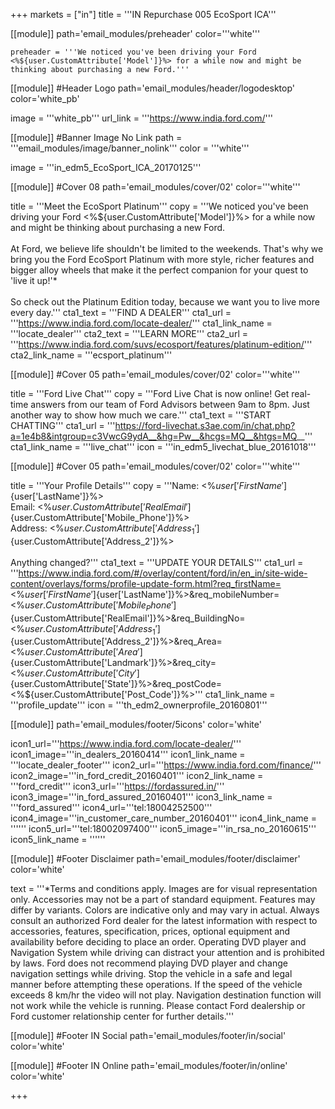+++
markets = ["in"]
title = '''IN Repurchase 005 EcoSport ICA'''

[[module]]
path='email_modules/preheader'
color='''white'''

	preheader = '''We noticed you've been driving your Ford <%${user.CustomAttribute['Model']}%> for a while now and might be thinking about purchasing a new Ford.'''

[[module]] #Header Logo
path='email_modules/header/logodesktop'
color='white_pb'

  image = '''white_pb'''
  url_link = '''https://www.india.ford.com/'''

[[module]] #Banner Image No Link
path = '''email_modules/image/banner_nolink'''
color = '''white'''

  image = '''in_edm5_EcoSport_ICA_20170125'''

[[module]] #Cover 08
path='email_modules/cover/02'
color='''white'''
  
  title = '''Meet the EcoSport Platinum'''
  copy = '''We noticed you've been driving your Ford <%${user.CustomAttribute['Model']}%> for a while now and might be thinking about purchasing a new Ford.<br /><br />At Ford, we believe life shouldn't be limited to the weekends. That's why we bring you the Ford EcoSport Platinum with more style, richer features and bigger alloy wheels that make it the perfect companion for your quest to 'live it up!'*<br /><br />So check out the Platinum Edition today, because we want you to live more every day.'''
  cta1_text = '''FIND A DEALER'''
  cta1_url = '''https://www.india.ford.com/locate-dealer/'''
  cta1_link_name = '''locate_dealer'''
  cta2_text = '''LEARN MORE'''
  cta2_url = '''https://www.india.ford.com/suvs/ecosport/features/platinum-edition/'''
  cta2_link_name = '''ecsport_platinum'''

[[module]] #Cover 05
path='email_modules/cover/02'
color='''white'''

  title = '''Ford Live Chat'''
  copy = '''Ford Live Chat is now online! Get real-time answers from our team of Ford Advisors between 9am to 8pm. Just another way to show how much we care.'''
  cta1_text = '''START CHATTING'''
  cta1_url = '''https://ford-livechat.s3ae.com/in/chat.php?a=1e4b8&intgroup=c3VwcG9ydA__&hg=Pw__&hcgs=MQ__&htgs=MQ__'''
  cta1_link_name = '''live_chat'''
  icon = '''in_edm5_livechat_blue_20161018'''

[[module]] #Cover 05
path='email_modules/cover/02'
color='''white'''

  title = '''Your Profile Details'''
  copy = '''Name&#58; <%${user['FirstName']}%> <%${user['LastName']}%><br />Email&#58; <%${user.CustomAttribute['RealEmail']}%><br />Phone&#58; <%${user.CustomAttribute['Mobile_Phone']}%><br />Address&#58; <%${user.CustomAttribute['Address_1']}%> <%${user.CustomAttribute['Address_2']}%><br /><br />Anything changed?'''
  cta1_text = '''UPDATE YOUR DETAILS'''
  cta1_url = '''https://www.india.ford.com/#/overlay/content/ford/in/en_in/site-wide-content/overlays/forms/profile-update-form.html?req_firstName=<%${user['FirstName']}%>&req_lastName=<%${user['LastName']}%>&req_mobileNumber=<%${user.CustomAttribute['Mobile_Phone']}%>&req_EmailID=<%${user.CustomAttribute['RealEmail']}%>&req_BuildingNo=<%${user.CustomAttribute['Address_1']}%>&req_StreetRoad=<%${user.CustomAttribute['Address_2']}%>&req_Area=<%${user.CustomAttribute['Area']}%>&req_Landmark=<%${user.CustomAttribute['Landmark']}%>&req_city=<%${user.CustomAttribute['City']}%>&req_State=<%${user.CustomAttribute['State']}%>&req_postCode=<%${user.CustomAttribute['Post_Code']}%>'''
  cta1_link_name = '''profile_update'''
  icon = '''th_edm2_ownerprofile_20160801'''

[[module]]
path='email_modules/footer/5icons'
color='white'

  icon1_url='''https://www.india.ford.com/locate-dealer/'''
  icon1_image='''in_dealers_20160414'''
  icon1_link_name = '''locate_dealer_footer'''
  icon2_url='''https://www.india.ford.com/finance/'''
  icon2_image='''in_ford_credit_20160401'''
  icon2_link_name = '''ford_credit'''
  icon3_url='''https://fordassured.in/'''
  icon3_image='''in_ford_assured_20160401'''
  icon3_link_name = '''ford_assured'''
  icon4_url='''tel:18004252500'''
  icon4_image='''in_customer_care_number_20160401'''
  icon4_link_name = ''''''
  icon5_url='''tel:18002097400'''
  icon5_image='''in_rsa_no_20160615'''
  icon5_link_name = ''''''

[[module]] #Footer Disclaimer
path='email_modules/footer/disclaimer'
color='white'

  text = '''*Terms and conditions apply. Images are for visual representation only. Accessories may not be a part of standard equipment. Features may differ by variants. Colors are indicative only and may vary in actual. Always consult an authorized Ford dealer for the latest information with respect to accessories, features, specification, prices, optional equipment and availability before deciding to place an order. Operating DVD player and Navigation System while driving can distract your attention and is prohibited by laws. Ford does not recommend playing DVD player and change navigation settings while driving. Stop the vehicle in a safe and legal manner before attempting these operations. If the speed of the vehicle exceeds 8 km/hr the video will not play. Navigation destination function will not work while the vehicle is running. Please contact Ford dealership or Ford customer relationship center for further details.'''

[[module]] #Footer IN Social
path='email_modules/footer/in/social'
color='white'

[[module]] #Footer IN Online
path='email_modules/footer/in/online'
color='white'


+++